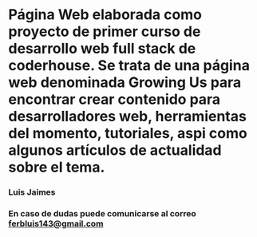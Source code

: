 # Página Web elaborada como proyecto de primer curso de desarrollo web full stack de coderhouse. Se trata de una página web denominada Growing Us para encontrar crear contenido para desarrolladores web, herramientas del momento, tutoriales, aspi como algunos artículos de actualidad sobre el tema.

### Luis Jaimes

### En caso de dudas puede comunicarse al correo ferbluis143@gmail.com
